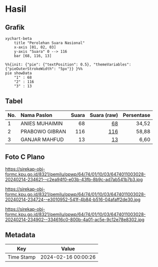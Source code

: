 # Hasil

## Grafik

```mermaid
xychart-beta
    title "Perolehan Suara Nasional"
    x-axis [01, 02, 03]
    y-axis "Suara" 0 --> 116
    bar [68, 116, 13]
```

```mermaid
%%{init: {"pie": {"textPosition": 0.5}, "themeVariables": {"pieOuterStrokeWidth": "5px"}} }%%
pie showData
    "1" : 68
    "2" : 116
    "3" : 13
```

## Tabel

| No. | Nama Paslon    | Suara | Suara (raw) | Persentase |
|:--- |:-------------- | -----:| -----------:| ----------:|
| 1   | ANIES MUHAIMIN | 68    | [68][p-1]   | 34,52      |
| 2   | PRABOWO GIBRAN | 116   | [116][p-2]  | 58,88      |
| 3   | GANJAR MAHFUD  | 13    | [13][p-3]   | 6,60       |


[p-1]: https://github.com/gigit-pemilu/pemilu-2024/blob/main/pilpres/hitung-suara/sub/64-kalimantan-timur/sub/74-kota-bontang/sub/01-bontang-utara/sub/1003-lok-tuan/sub/028-tps/sub/paslon-1.txt
[p-2]: https://github.com/gigit-pemilu/pemilu-2024/blob/main/pilpres/hitung-suara/sub/64-kalimantan-timur/sub/74-kota-bontang/sub/01-bontang-utara/sub/1003-lok-tuan/sub/028-tps/sub/paslon-2.txt
[p-3]: https://github.com/gigit-pemilu/pemilu-2024/blob/main/pilpres/hitung-suara/sub/64-kalimantan-timur/sub/74-kota-bontang/sub/01-bontang-utara/sub/1003-lok-tuan/sub/028-tps/sub/paslon-3.txt

## Foto C Plano

https://sirekap-obj-formc.kpu.go.id/8321/pemilu/ppwp/64/74/01/10/03/6474011003028-20240214-234621--c2ea94f0-e03b-43fb-8b9c-ad7ab541b7b3.jpg

https://sirekap-obj-formc.kpu.go.id/8321/pemilu/ppwp/64/74/01/10/03/6474011003028-20240214-234724--e3010952-541f-4b84-b516-04afaff2de30.jpg

https://sirekap-obj-formc.kpu.go.id/8321/pemilu/ppwp/64/74/01/10/03/6474011003028-20240214-234902--334616c0-800b-4a01-ac5e-9c12e78e8302.jpg


## Metadata

| Key        | Value               |
| ---------- | ------------------- |
| Time Stamp | 2024-02-16 00:00:26 |



